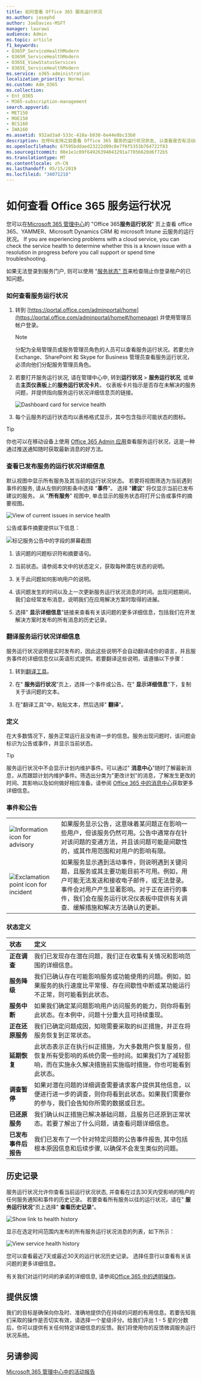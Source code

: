 ```yaml
---
title: 如何查看 Office 365 服务运行状况
ms.author: josephd
author: JoeDavies-MSFT
manager: laurawi
audience: Admin
ms.topic: article
f1_keywords:
- O365P_ServiceHealthModern
- O365M_ServiceHealthModern
- O365E_ViewStatusServices
- O365E_ServiceHealthModern
ms.service: o365-administration
localization_priority: Normal
ms.custom: Adm_O365
ms.collection:
- Ent_O365
- M365-subscription-management
search.appverid:
- MET150
- MOE150
- BCS160
- IWA160
ms.assetid: 932ad3ad-533c-418a-b938-6e44e8bc33b0
description: 在呼叫支持之前查看 Office 365 服务的运行状况状态, 以查看是否有活动的服务中断
ms.openlocfilehash: 67595bddaed23222d09c0e7f6f5353b764722f83
ms.sourcegitcommit: 08e1e1c09f64926394043291a77856620d6f72b5
ms.translationtype: MT
ms.contentlocale: zh-CN
ms.lasthandoff: 05/15/2019
ms.locfileid: "34071218"
---
```

# <a name="how-to-check-office-365-service-health"></a>如何查看 Office 365 服务运行状况

您可以在[Microsoft 365 管理中心](https://admin.microsoft.com)的 "Office 365**服务运行状况**" 页上查看 office 365、YAMMER、Microsoft Dynamics CRM 和 microsoft Intune 云服务的运行状况。 If you are experiencing problems with a cloud service, you can check the service health to determine whether this is a known issue with a resolution in progress before you call support or spend time troubleshooting. 

如果无法登录到服务门户, 则可以使用 "[服务状态" 页](https://status.office365.com)来检查阻止你登录租户的已知问题。
  
### <a name="how-to-check-service-health"></a>如何查看服务运行状况

1. 转到 [https://portal.office.com/adminportal/home](https://portal.office.com/adminportal/home#/homepage) 并使用管理员帐户登录。 
    
    > [!NOTE]
    > 分配为全局管理员或服务管理员角色的人员可以查看服务运行状况。若要允许 Exchange、SharePoint 和 Skype for Business 管理员查看服务运行状况，必须向他们分配服务管理员角色。
  
2. 若要打开服务运行状况, 请在管理中心中, 转到**运行状况** > **服务运行状况**, 或单击**主页仪表板**上的**服务运行状况卡片**。 仪表板卡片指示是否存在未解决的服务问题，并提供指向服务运行状况详细信息页的链接。
    
    ![Dashboard card for service health](media/8ae3de43-7bd5-4ee9-90ed-8b5ba5f9b474.png)
  
3. 每个云服务的运行状态均以表格格式显示，其中包含指示可能状态的图标。
    
> [!TIP]
> 你也可以在移动设备上使用 [Office 365 Admin 应用](https://go.microsoft.com/fwlink/p/?linkid=627216)查看服务运行状况，这是一种通过推送通知随时获取最新消息的好方法。 
  
### <a name="view-details-of-posted-service-health"></a>查看已发布服务的运行状况详细信息

默认视图中显示所有服务及其当前的运行状况状态。 若要将视图筛选为当前遇到事件的服务, 请从左侧的阴影条中选择 "**事件**"。 选择 "**建议**" 将仅显示当前已发布建议的服务。 从 "**所有服务**" 视图中, 单击显示的服务状态将打开公告或事件的摘要视图。 
  
![View of current issues in service health](media/f829a3af-1aca-4dc2-97eb-15d805349b24.png)
  
公告或事件摘要提供以下信息： 
  
![标记服务公告中的字段的屏幕截图](media/0dd6065c-1381-4a5c-8ca0-854c3e043a5c.png)
  
1. 该问题的问题标识符和摘要语句。
    
2. 当前状态。请参阅本文中的状态定义，获取每种潜在状态的说明。
    
3. 关于此问题如何影响用户的说明。
    
4. 该问题发生的时间以及上一次更新服务运行状况消息的时间。出现问题期间，我们会经常发布消息，说明我们在应用解决方案时取得的进展。
    
5. 选择" **显示详细信息**"链接来查看有关该问题的更多详细信息，包括我们在开发解决方案时发布的所有消息的历史记录。 
    
### <a name="translate-service-health-details"></a>翻译服务运行状况详细信息

服务运行状况说明是实时发布的，因此这些说明不会自动翻译成你的语言，并且服务事件的详细信息仅以英语形式提供。若要翻译这些说明，请遵循以下步骤：
  
1. 转到[翻译工具](https://www.bing.com/translator/)。
    
2. 在" **服务运行状况**"页上，选择一个事件或公告。在" **显示详细信息**"下，复制关于该问题的文本。
    
3. 在"翻译工具"中，粘贴文本，然后选择" **翻译**"。
    
### <a name="definitions"></a>定义

在大多数情况下，服务正常运行且没有进一步的信息。服务出现问题时，该问题会标识为公告或事件，并显示当前状态。
  
> [!TIP]
> 服务运行状况中不会显示计划内维护事件。可以通过" **消息中心**"随时了解最新消息，从而跟踪计划内维护事件。筛选出分类为"更改计划"的消息，了解发生更改的时间、其影响以及如何做好相应准备。请参阅 [Office 365 中的消息中心](https://support.office.com/article/38fb3333-bfcc-4340-a37b-deda509c2093)获取更多详细信息。 
  
### <a name="incidents-and-advisories"></a>事件和公告

|||
|:-----|:-----|
|![Information icon for advisory](media/a7f5fd21-c760-4948-9bc1-50f7c8070e28.png)|如果服务显示公告，这意味着某问题正在影响一些用户，但该服务仍然可用。公告中通常存在针对该问题的变通方法，并且该问题可能是间歇性的，或其作用范围和对用户的影响有限。  <br/> |
|![Exclamation point icon for incident](media/a636db57-6083-44dc-bbd5-556850804f17.png)|如果服务显示遇到活动事件，则说明遇到关键问题，且服务或其主要功能目前不可用。例如，用户可能无法发送和接收电子邮件，或无法登录。事件会对用户产生显著影响。对于正在进行的事件，我们会在服务运行状况仪表板中提供有关调查、缓解措施和解决方法确认的更新。  <br/> |
   
### <a name="status-definitions"></a>状态定义

|**状态**|**定义**|
|:-----|:-----|
|**正在调查** | 我们已发现存在潜在问题，我们正在收集有关情况和影响范围的详细信息。 |
|**服务降级** | 我们已确认存在可能影响服务或功能使用的问题。例如，如果服务的执行速度比平常慢、存在间歇性中断或某功能运行不正常，则可能看到此状态。 |
|**服务中断** | 如果我们确定某问题影响用户访问服务的能力，则你将看到此状态。在本例中，问题十分重大且可持续重现。 |
|**正在还原服务** | 我们已确定问题成因，知晓需要采取的纠正措施，并正在将服务恢复到正常状态。 |
|**延期恢复** | 此状态表示正在执行纠正措施，为大多数用户恢复服务，但恢复所有受影响的系统仍需一些时间。如果我们为了减轻影响，而在实施永久解决措施前实施临时措施，你也可能看到此状态。 |
|**调查暂停** | 如果对潜在问题的详细调查需要请求客户提供其他信息，以便进行进一步的调查，则你将看到此状态。如果我们需要你的参与，我们会告知你所需的数据或日志。 |
|**已还原服务** | 我们确认纠正措施已解决基础问题，且服务已还原到正常状态。若要了解出了什么问题，请查看问题详细信息。 |
|**已发布事件后报告** | 我们已发布了一个针对特定问题的公告事件报告, 其中包括根本原因信息和后续步骤, 以确保不会发生类似的问题。 |
   
## <a name="history"></a>历史记录

服务运行状况允许你查看当前运行状况状态, 并查看在过去30天内受影响的租户的任何服务通知和事件的历史记录。 若要查看所有服务以往的运行状况，请在" **服务运行状况**"页上选择" **查看历史记录**"。 
  
![Show link to health history](media/12a3e484-1eb4-497f-8cab-8064bccc2ef5.png)
  
显示在选定时间范围内发布的所有服务运行状况消息的列表，如下所示：
  
![View service health history](media/5ed20247-121c-4abe-9fe7-9025e26a2d0e.png)
  
您可以查看最近7天或最近30天的运行状况历史记录。 选择任意行以查看有关该问题的更多详细信息。
  
有关我们对运行时间的承诺的详细信息, 请参阅[Office 365 中的透明操作](https://go.microsoft.com/fwlink/?linkid=848695)。
  
## <a name="leave-feedback"></a>提供反馈

我们的目标是确保向你及时、准确地提供仍在持续的问题的有用信息。若要告知我们采取的操作是否切实有效，请选择一个星级评分。给我们评出 1 - 5 星的分数后，你可以提供有关任何特定详细信息的反馈。我们将使用你的反馈微调服务运行状况系统。
  
## <a name="see-also"></a>另请参阅

[Microsoft 365 管理中心中的活动报告](https://support.office.com/article/0d6dfb17-8582-4172-a9a9-aed798150263)